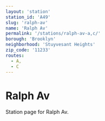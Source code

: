 ```yaml
---
layout: 'station'
station_id: 'A49'
slug: 'ralph-av'
name: 'Ralph Av'
permalink: '/stations/ralph-av-a,c/'
borough: 'Brooklyn'
neighborhood: 'Stuyvesant Heights'
zip_code: '11233'
routes:
  - A,
  - C
---
```

# Ralph Av

Station page for Ralph Av.

